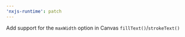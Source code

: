 ```yaml
---
'nxjs-runtime': patch
---
```


Add support for the `maxWidth` option in Canvas `fillText()`/`strokeText()`
